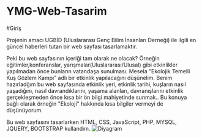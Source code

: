 # YMG-Web-Tasarim

#Giriş

Projenin amacı UGBİD (Uluslararası Genç Bilim İnsanları Derneği) ile ilgili en güncel haberleri tutan bir web sayfası tasarlamaktır. 

Peki bu web sayfasının içeriği tam olarak ne olacak?
Örneğin eğitimler,konferanslar, yarışmalar(Uluslararası/Ulusal) gibi etkinlikler yapılmadan önce bunların vatandaşa sunulması.
Mesela "Ekolojik Temelli Kuş Gözlem Kampı" adlı bir etkinlik yapılacağını düşünelim. Benim hazırladğım bu web sayfasında etkinlik yeri, etkinlik tarihi, kuşların nasıl yaşadığını, nasıl davrandıklarını, yaşama alanları, davranışlarını etkinlik gerçekleşmeden önce kısa bir ön bilgi mahiyetinde sunmak..
Bu konuya bağlı olarak örneğin "Ekoloji" hakkında kısa bilgiler vermeyi de düşünüyorum.

Bu web sayfasını tasarlarken HTML, CSS, JavaScript, PHP, MYSQL, JQUERY, BOOTSTRAP kullandım.
![Diyagram](https://user-images.githubusercontent.com/100670002/158032404-58ed50c0-1fc1-4792-a136-431388564d42.png)
